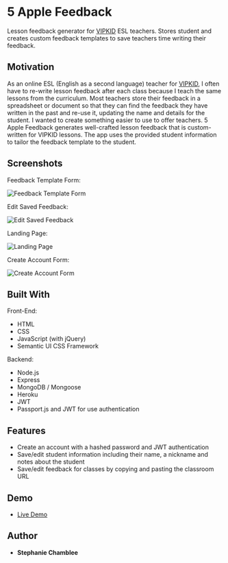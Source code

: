 # 5 Apple Feedback

Lesson feedback generator for [VIPKID](https://t.vipkid.com.cn/activity/popup?refereeId=4057772&refersourceid=a01) ESL teachers. Stores student and creates custom feedback templates to save teachers time writing their feedback.

## Motivation

As an online ESL (English as a second language) teacher for [VIPKID](https://t.vipkid.com.cn/activity/popup?refereeId=4057772&refersourceid=a01), I often have to re-write lesson feedback after each class because I teach the same lessons from the curriculum. Most teachers store their feedback in a spreadsheet or document so that they can find the feedback they have written in the past and re-use it, updating the name and details for the student. I wanted to create something easier to use to offer teachers. 5 Apple Feedback generates well-crafted lesson feedback that is custom-written for VIPKID lessons. The app uses the provided student information to tailor the feedback template to the student. 

## Screenshots

Feedback Template Form:

![Feedback Template Form](http://i63.tinypic.com/24qsfhg.png)

Edit Saved Feedback:

![Edit Saved Feedback](http://i68.tinypic.com/25ryzkl.png)

Landing Page:

![Landing Page](http://i64.tinypic.com/2rrqirs.png)

Create Account Form:

![Create Account Form](http://i68.tinypic.com/sxd9xk.png)

## Built With

Front-End:
* HTML
* CSS
* JavaScript (with jQuery)
* Semantic UI CSS Framework

Backend:
* Node.js
* Express
* MongoDB / Mongoose
* Heroku
* JWT
* Passport.js and JWT for use authentication

## Features

* Create an account with a hashed password and JWT authentication
* Save/edit student information including their name, a nickname and notes about the student
* Save/edit feedback for classes by copying and pasting the classroom URL

## Demo

- [Live Demo](https://secret-badlands-91696.herokuapp.com/)

## Author

* **Stephanie Chamblee** 
